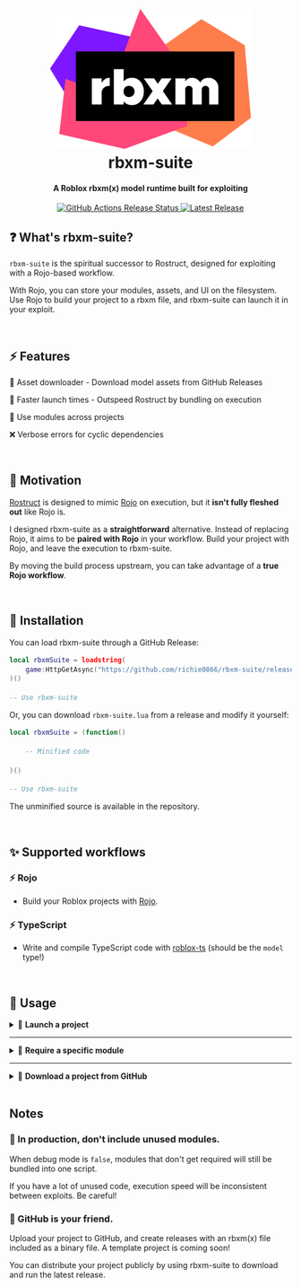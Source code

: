 <h1 align="center">
	<br>
	<img src="logo.png" alt="rbxm">
	<br>
	rbxm-suite
	<br>
</hi>

<h4 align="center">A Roblox rbxm(x) model runtime built for exploiting</h4>

<p align="center">
	<a href="https://github.com/richie0866/rbxm-suite/actions/workflows/release.yml">
		<img src="https://github.com/richie0866/rbxm-suite/actions/workflows/release.yml/badge.svg" alt="GitHub Actions Release Status">
	</a>
	<a href="https://github.com/richie0866/rbxm-suite/releases/latest">
		<img src="https://img.shields.io/github/v/release/richie0866/rbxm-suite?include_prereleases" alt="Latest Release">
	</a>
</span>

## ❓ What's rbxm-suite?

`rbxm-suite` is the spiritual successor to Rostruct, designed for exploiting with a Rojo-based workflow.

With Rojo, you can store your modules, assets, and UI on the filesystem. Use Rojo to build your project to a rbxm file, and rbxm-suite can launch it in your exploit.

<br/>


## ⚡ Features

🔌 Asset downloader - Download model assets from GitHub Releases

🚀 Faster launch times - Outspeed Rostruct by bundling on execution

🧬 Use modules across projects

❌ Verbose errors for cyclic dependencies

<br/>


## 🌻 Motivation

[Rostruct](https://github.com/richie0866/Rostruct) is designed to mimic [Rojo](https://rojo.space) on execution, but it **isn't fully fleshed out** like Rojo is.

I designed rbxm-suite as a **straightforward** alternative. Instead of replacing Rojo, it aims to be **paired with Rojo** in your workflow. Build your project with Rojo, and leave the execution to rbxm-suite.

By moving the build process upstream, you can take advantage of a **true Rojo workflow**.

<br/>


## 🔌 Installation

You can load rbxm-suite through a GitHub Release:

``` lua
local rbxmSuite = loadstring(
	game:HttpGetAsync("https://github.com/richie0866/rbxm-suite/releases/download/v2.x.x/rbxm-suite.lua")
)()

-- Use rbxm-suite
```

Or, you can download `rbxm-suite.lua` from a release and modify it yourself:

``` lua
local rbxmSuite = (function()

	-- Minified code

)()

-- Use rbxm-suite
```

The unminified source is available in the repository.

<br/>


## ✨ Supported workflows

### ⚡ Rojo
* Build your Roblox projects with [Rojo](https://rojo.space).

### ⚡ TypeScript
* Write and compile TypeScript code with [roblox-ts](https://roblox-ts.com) (should be the `model` type!)

<br/>


## 📜 Usage

<details>
<summary>
🚀 <strong>Launch a project</strong>
</summary>

> ``` ts
> function rbxmSuite.launch(path: string, options: Options): Instance
> ```
> 
> Loads a rbxm(x) file into the game and loads all scripts.
>
> By default, it will run all enabled LocalScript objects.
```lua
local project = rbxmSuite.launch("path/to/Project.rbxm", {
	debug = false,
	run_scripts = true,
	verbose = false,
	no_circular_deps = true,
})
```

<br/>

> ⚙️ **`debug`**
> 
> Enable debug mode. Defaults to `false`.
> 
> When `true`, error traceback is preserved and scripts are lazy-loaded with multiple `loadstring` calls.
> When `false`, every script is compiled at the same time with one `loadstring` call. Typically faster when `false`.
> 
> It should be left `false` in production, and set to `true` during development.

<br/>

> ⚙️ **`run_scripts`**
> 
> Run every enabled LocalScript in your project on new threads. Defaults to `true`.

<br/>

> ⚙️ **`verbose`**
> 
> Enable verbose logging. Defaults to `false`.

<br/>

> ⚙️ **`no_circular_deps`**
> 
> Enable circular dependency prevention. Defaults to `true`.
> 
> In rare cases, some workflows need this set to `false`.

<br/>

</details>

---


<details>
<summary>
🔭 <strong>Require a specific module</strong>
</summary>

<br/>

> ``` ts
> function rbxmSuite.require(module: LocalScript | ModuleScript): any
> ```
> 
> Requires the module, and returns what the module returned. `module` must be a LocalScript or ModuleScript created by rbxmSuite.
> 
> Note that **any script** in the project can be required!
```lua
local myModule = rbxmSuite.launch("path/to/MyModule.rbxm")
local MyModule = rbxmSuite.require(myModule)
MyModule.doSomething()
```

</details>

---


<details>
<summary>
🐙 <strong>Download a project from GitHub</strong>
</summary>

<br/>

> ``` ts
> function rbxmSuite.download(repository: string, asset: string): string
> ```
> 
> Downloads a rbxm(x) asset from a GitHub Release, and returns a path to the asset.
> 
> The repository format is `user/repo@tag_name`.
```lua
local path = rbxmSuite.download("Roblox/roact@v1.4.0", "Roact.rbxm")
local model = rbxmSuite.launch(path)
local Roact = rbxmSuite.require(model)
Roact.createElement()
```

<br/>

> Set `tag_name` to `latest` to download and cache the latest version. Version checking and updating is performed in the background where possible.
```lua
local path = rbxmSuite.download("Roblox/roact@latest", "Roact.rbxm")
```

</details>
<br/>


## Notes

### 📌 In production, don't include unused modules.

When debug mode is `false`, modules that don't get required will still be bundled into one script.

If you have a lot of unused code, execution speed will be inconsistent between exploits. Be careful!

### 📌 GitHub is your friend.

Upload your project to GitHub, and create releases with an rbxm(x) file included as a binary file. A template project is coming soon!

You can distribute your project publicly by using rbxm-suite to download and run the latest release.
